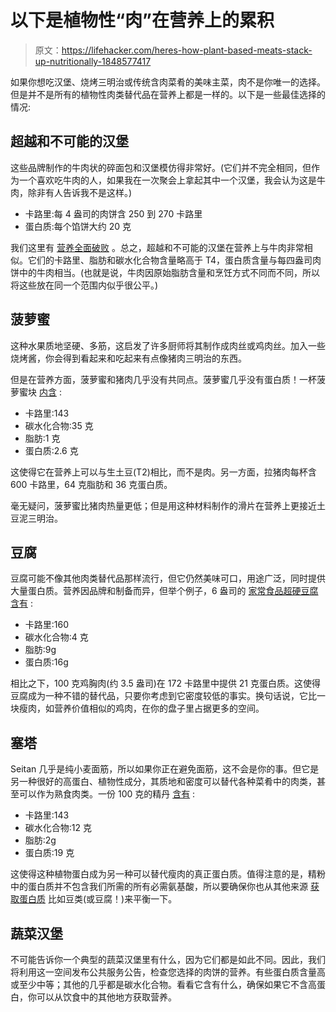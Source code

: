 # 以下是植物性“肉”在营养上的累积

> 原文：<https://lifehacker.com/heres-how-plant-based-meats-stack-up-nutritionally-1848577417>

如果你想吃汉堡、烧烤三明治或传统含肉菜肴的美味主菜，肉不是你唯一的选择。但是并不是所有的植物性肉类替代品在营养上都是一样的。以下是一些最佳选择的情况:



## 超越和不可能的汉堡

这些品牌制作的牛肉状的碎面包和汉堡模仿得非常好。(它们并不完全相同，但作为一个喜欢吃牛肉的人，如果我在一次聚会上拿起其中一个汉堡，我会认为这是牛肉，除非有人告诉我不是这样。)

*   卡路里:每 4 盎司的肉饼含 250 到 270 卡路里
*   蛋白质:每个馅饼大约 20 克

我们这里有 [营养全面破败](https://lifehacker.com/is-the-impossible-burger-better-for-you-than-meat-1836248117) 。总之，超越和不可能的汉堡在营养上与牛肉非常相似。它们的卡路里、脂肪和碳水化合物含量略高于 T4，蛋白质含量与每四盎司肉饼中的牛肉相当。(也就是说，牛肉因原始脂肪含量和烹饪方式不同而不同，所以将这些放在同一个范围内似乎很公平。)

## 菠萝蜜

这种水果质地坚硬、多筋，这启发了许多厨师将其制作成肉丝或鸡肉丝。加入一些烧烤酱，你会得到看起来和吃起来有点像猪肉三明治的东西。

但是在营养方面，菠萝蜜和猪肉几乎没有共同点。菠萝蜜几乎没有蛋白质！一杯菠萝蜜块 [内含](https://fdc.nal.usda.gov/fdc-app.html#/food-details/174687/nutrients) :

*   卡路里:143
*   碳水化合物:35 克
*   脂肪:1 克
*   蛋白质:2.6 克

这使得它在营养上可以与生土豆(T2)相比，而不是肉。另一方面，拉猪肉每杯含 600 卡路里，64 克脂肪和 36 克蛋白质。

毫无疑问，菠萝蜜比猪肉热量更低；但是用这种材料制作的滑片在营养上更接近土豆泥三明治。

## 豆腐

豆腐可能不像其他肉类替代品那样流行，但它仍然美味可口，用途广泛，同时提供大量蛋白质。营养因品牌和制备而异，但举个例子，6 盎司的 [家常食品超硬豆腐含有](https://www.house-foods.com/products/premium-tofu/premium-tofu-extra-firm) :

*   卡路里:160
*   碳水化合物:4 克
*   脂肪:9g
*   蛋白质:16g

相比之下，100 克鸡胸肉(约 3.5 盎司)在 172 卡路里中提供 21 克蛋白质。这使得豆腐成为一种不错的替代品，只要你考虑到它密度较低的事实。换句话说，它比一块瘦肉，如营养价值相似的鸡肉，在你的盘子里占据更多的空间。

## 塞塔

Seitan 几乎是纯小麦面筋，所以如果你正在避免面筋，这不会是你的事。但它是另一种很好的高蛋白、植物性成分，其质地和密度可以替代各种菜肴中的肉类，甚至可以作为熟食肉类。一份 100 克的精丹 [含有](https://fdc.nal.usda.gov/fdc-app.html#/food-details/389333/nutrients) :

*   卡路里:143
*   碳水化合物:12 克
*   脂肪:2g
*   蛋白质:19 克

这使得这种植物蛋白成为另一种可以替代瘦肉的真正蛋白质。值得注意的是，精粉中的蛋白质并不包含我们所需的所有必需氨基酸，所以要确保你也从其他来源 [获取蛋白质](https://lifehacker.com/is-plant-protein-better-for-you-than-animal-protein-1827628766) 比如豆类(或豆腐！)来平衡一下。

## 蔬菜汉堡

不可能告诉你一个典型的蔬菜汉堡里有什么，因为它们都是如此不同。因此，我们将利用这一空间发布公共服务公告，检查您选择的肉饼的营养。有些蛋白质含量高或至少中等；其他的几乎都是碳水化合物。看看它含有什么，确保如果它不含高蛋白，你可以从饮食中的其他地方获取营养。